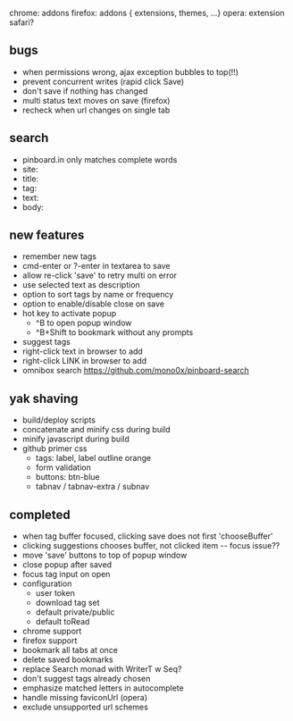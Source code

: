 
chrome: addons
firefox: addons { extensions, themes, ...}
opera: extension
safari?

## bugs

- when permissions wrong, ajax exception bubbles to top(!!)
- prevent concurrent writes (rapid click Save)
- don't save if nothing has changed
- multi status text moves on save (firefox)
- recheck when url changes on single tab

## search

- pinboard.in only matches complete words
- site:
- title:
- tag:
- text:
- body:

## new features

- remember new tags
- cmd-enter or ?-enter in textarea to save
- allow re-click 'save' to retry multi on error
- use selected text as description
- option to sort tags by name or frequency
- option to enable/disable close on save
- hot key to activate popup
  - ^B to open popup window
  - ^B+Shift to bookmark without any prompts
- suggest tags
- right-click text in browser to add
- right-click LINK in browser to add
- omnibox search https://github.com/mono0x/pinboard-search

## yak shaving

- build/deploy scripts
- concatenate and minify css during build
- minify javascript during build
- github primer css
  - tags: label, label outline orange
  - form validation
  - buttons: btn-blue
  - tabnav / tabnav-extra / subnav

## completed

- when tag buffer focused, clicking save does not first 'chooseBuffer'
- clicking suggestions chooses buffer, not clicked item -- focus issue??
- move 'save' buttons to top of popup window
- close popup after saved
- focus tag input on open
- configuration
  - user token
  - download tag set
  - default private/public
  - default toRead
- chrome support
- firefox support
- bookmark all tabs at once
- delete saved bookmarks
- replace Search monad with WriterT w Seq?
- don't suggest tags already chosen
- emphasize matched letters in autocomplete
- handle missing faviconUrl (opera)
- exclude unsupported url schemes
